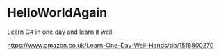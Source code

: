 # HelloWorldAgain

Learn C# in one day and learn it well<br>

https://www.amazon.co.uk/Learn-One-Day-Well-Hands/dp/1518800270
